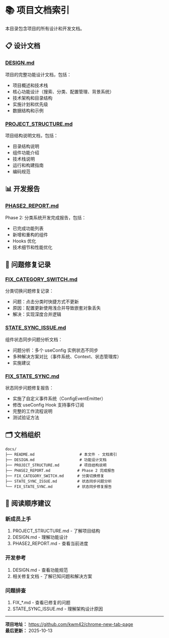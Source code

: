 # 📚 项目文档索引

本目录包含项目的所有设计和开发文档。

## 📋 设计文档

### [DESIGN.md](./DESIGN.md)
项目的完整功能设计文档，包括：
- 项目概述和技术栈
- 核心功能设计（搜索、分类、配置管理、背景系统）
- 技术架构和目录结构
- 实施计划和优先级
- 数据结构和示例

### [PROJECT_STRUCTURE.md](./PROJECT_STRUCTURE.md)
项目结构说明文档，包括：
- 目录结构说明
- 组件功能介绍
- 技术栈说明
- 运行和构建指南
- 编码规范

## 📊 开发报告

### [PHASE2_REPORT.md](./PHASE2_REPORT.md)
Phase 2: 分类系统开发完成报告，包括：
- 已完成功能列表
- 新增和重构的组件
- Hooks 优化
- 技术细节和性能优化

## 🐛 问题修复记录

### [FIX_CATEGORY_SWITCH.md](./FIX_CATEGORY_SWITCH.md)
分类切换问题修复记录：
- 问题：点击分类时快捷方式不更新
- 原因：配置更新使用浅合并导致嵌套对象丢失
- 解决：实现深度合并逻辑

### [STATE_SYNC_ISSUE.md](./STATE_SYNC_ISSUE.md)
组件状态同步问题分析文档：
- 问题分析：多个 useConfig 实例状态不同步
- 多种解决方案对比（事件系统、Context、状态管理库）
- 实施建议

### [FIX_STATE_SYNC.md](./FIX_STATE_SYNC.md)
状态同步问题修复报告：
- 实施了自定义事件系统（ConfigEventEmitter）
- 修改 useConfig Hook 支持事件订阅
- 完整的工作流程说明
- 测试验证方法

## 🗂️ 文档组织

```
docs/
├── README.md                    # 本文件 - 文档索引
├── DESIGN.md                    # 功能设计文档
├── PROJECT_STRUCTURE.md         # 项目结构说明
├── PHASE2_REPORT.md            # Phase 2 完成报告
├── FIX_CATEGORY_SWITCH.md      # 分类切换修复
├── STATE_SYNC_ISSUE.md         # 状态同步问题分析
└── FIX_STATE_SYNC.md           # 状态同步修复报告
```

## 📖 阅读顺序建议

### 新成员上手
1. PROJECT_STRUCTURE.md - 了解项目结构
2. DESIGN.md - 理解功能设计
3. PHASE2_REPORT.md - 查看当前进度

### 开发参考
1. DESIGN.md - 查看功能规范
2. 相关修复文档 - 了解已知问题和解决方案

### 问题排查
1. FIX_*.md - 查看已修复的问题
2. STATE_SYNC_ISSUE.md - 理解架构设计原因

---

**项目地址：** https://github.com/kwm42/chrome-new-tab-page  
**最后更新：** 2025-10-13
